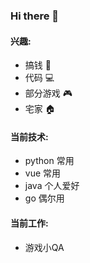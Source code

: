 ### Hi there 👋

<!--
**FanLu1994/FanLu1994** is a ✨ _special_ ✨ repository because its `README.md` (this file) appears on your GitHub profile.

Here are some ideas to get you started:

- 🔭 I’m currently working on ...
- 🌱 I’m currently learning ...
- 👯 I’m looking to collaborate on ...
- 🤔 I’m looking for help with ...
- 💬 Ask me about ...
- 📫 How to reach me: ...
- 😄 Pronouns: ...
- ⚡ Fun fact: ...
-->

#### 兴趣: 

- 搞钱 :money_with_wings: 
- 代码 :computer:
- 部分游戏 :video_game:
- 宅家 :house:

#### 当前技术:

- python 常用
- vue 常用
- java 个人爱好
- go 偶尔用

#### 当前工作:

- 游戏小QA

